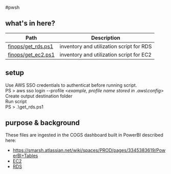 #pwsh

## what's in here?

| Path | Description
| ---  | -----------
| [finops/get_rds.ps1](finops/get_rds.ps1) | inventory and utilization script for RDS 
| [finops/get_ec2.ps1](finops/get_ec2.ps1) | inventory and utilization script for EC2 
 
## setup
Use AWS SSO credentials to authenticat before running script.  
PS > aws sso login --profile <_example, profile name stored in \.aws\config_>  
Create output destination folder  
Run script  
PS > .\get_rds.ps1 

## purpose & background
These files are ingested in the COGS dashboard built in PowerBI described here:  
*  https://smarsh.atlassian.net/wiki/spaces/PROD/pages/3345383619/PowerBI+Tables  
* [EC2](https://smarsh.atlassian.net/wiki/spaces/PROD/pages/3347251214/EC2)  
* [RDS](https://smarsh.atlassian.net/wiki/spaces/PROD/pages/3353542984/RDS)  
